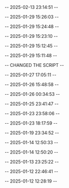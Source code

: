 -- 2025-02-13 23:14:51 -- 

-- 2025-01-29 15:26:03 -- 

-- 2025-01-29 15:24:48 -- 

-- 2025-01-29 15:23:10 -- 

-- 2025-01-29 15:12:45 -- 

-- 2025-01-29 15:11:48 -- 

-- CHANGED THE SCRIPT --  

-- 2025-01-27 17:05:11 -- 

-- 2025-01-26 15:48:58 -- 

-- 2025-01-26 00:34:53 -- 

-- 2025-01-25 23:41:47 -- 

-- 2025-01-23 23:58:06 -- 

-- 2025-01-23 18:17:59 -- 

-- 2025-01-19 23:34:52 -- 

-- 2025-01-14 12:50:33 -- 

-- 2025-01-14 12:50:20 -- 

-- 2025-01-13 23:25:22 -- 

-- 2025-01-12 22:46:41 -- 

-- 2025-01-12 12:28:19 -- 
